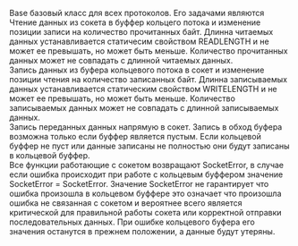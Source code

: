 Base базовый класс для всех протоколов. Его задачами являются<br>
Чтение данных из сокета в буффер кольцего потока и изменение позиции записи на количество прочитанных байт.
Длинна читаемых данных устанавливается статичесим свойством READLENGTH и не может ее превышать, но может быть меньше. Количество прочитанных данных может не совпадать с длинной читаемых данных.<br>
Запись данных из буфера кольцевого потока в сокет и изменение позиции чтения на количество записанных байт. Длинна записываемых данных устанавливается статическим свойством WRITELENGTH и не может ее превышать, но может быть меньше. Количество записываемых данных может не совпадать с длинной записываемых данных.<br>
Запись переданных данных напрямую в сокет. Запись в обход буфера возможна только если буффер является пустым. Если кольцевой буффер не пуст или данные записаны не полностью они будут записаны в кольцевой буффер.<br>
Все функции работающие с сокетом возвращают SocketError, в случае если ошибка происходит при работе с кольцевым буффером значение SocketError = SocketError. Значение SocketError не гарантирует что ошибка произошла в кольцевом буффере это означает что произошла ошибка не связанная с сокетом и вероятнее всего является критической для правильной работы сокета или корректной отправки последовательных данных. При ошибке кольцевого буфера его значения останутся в прежнем положении, а данные будут утеряны.
